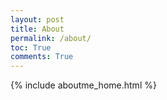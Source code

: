 ```yaml
---
layout: post
title: About
permalink: /about/
toc: True
comments: True
---
```


{% include aboutme_home.html %}
